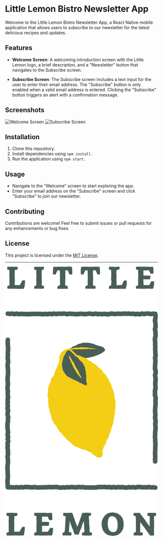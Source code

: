 # Little Lemon Bistro Newsletter App

Welcome to the Little Lemon Bistro Newsletter App, a React Native mobile application that allows users to subscribe to our newsletter for the latest delicious recipes and updates.

## Features

- **Welcome Screen**: A welcoming introduction screen with the Little Lemon logo, a brief description, and a "Newsletter" button that navigates to the Subscribe screen.

- **Subscribe Screen**: The Subscribe screen includes a text input for the user to enter their email address. The "Subscribe" button is only enabled when a valid email address is entered. Clicking the "Subscribe" button triggers an alert with a confirmation message.

## Screenshots

![Welcome Screen](screenshots/welcome_screen.png)
![Subscribe Screen](screenshots/subscribe_screen.png)

## Installation

1. Clone this repository.
2. Install dependencies using `npm install`.
3. Run the application using `npm start`.

## Usage

- Navigate to the "Welcome" screen to start exploring the app.
- Enter your email address on the "Subscribe" screen and click "Subscribe" to join our newsletter.

## Contributing

Contributions are welcome! Feel free to submit issues or pull requests for any enhancements or bug fixes.

## License

This project is licensed under the [MIT License](LICENSE).

---

![Little Lemon Bistro Logo](assets/little-lemon-logo.png)

